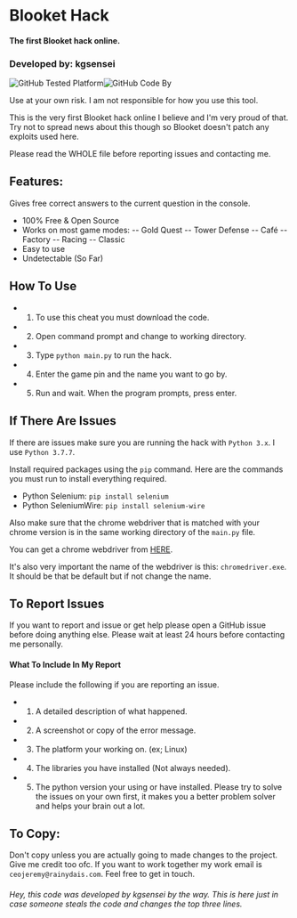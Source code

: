# Blooket Hack
#### The first Blooket hack online.
### Developed by: kgsensei

![GitHub Tested Platform](https://img.shields.io/static/v1?label=Tested%20On&message=Windows&color=informational&style=for-the-badge)![GitHub Code By](https://img.shields.io/static/v1?label=Code%20By:&message=kgsensei&color=informational&style=for-the-badge)

Use at your own risk. I am not responsible for how you use this tool.

This is the very first Blooket hack online I believe and I'm very proud of that. Try not to spread news about this though so Blooket doesn't patch any exploits used here.

Please read the WHOLE file before reporting issues and contacting me.

## Features:
Gives free correct answers to the current question in the console.
- 100% Free & Open Source
- Works on most game modes:
-- Gold Quest
-- Tower Defense
-- Café
-- Factory
-- Racing
-- Classic
- Easy to use
- Undetectable (So Far)

## How To Use
- 1. To use this cheat you must download the code.
- 2. Open command prompt and change to working directory.
- 3. Type `python main.py` to run the hack.
- 4. Enter the game pin and the name you want to go by.
- 5. Run and wait. When the program prompts, press enter.

## If There Are Issues
If there are issues make sure you are running the hack with `Python 3.x`. I use `Python 3.7.7`.

Install required packages using the `pip` command. Here are the commands you must run to install everything required.
- Python Selenium: `pip install selenium`
- Python SeleniumWire: `pip install selenium-wire`

Also make sure that the chrome webdriver that is matched with your chrome version is in the same working directory of the `main.py` file.

You can get a chrome webdriver from [HERE](https://chromedriver.chromium.org/).

It's also very important the name of the webdriver is this: `chromedriver.exe`. It should be that be default but if not change the name.

## To Report Issues
If you want to report and issue or get help please open a GitHub issue before doing anything else. Please wait at least 24 hours before contacting me personally.

#### What To Include In My Report
Please include the following if you are reporting an issue.
- 1. A detailed description of what happened.
- 2. A screenshot or copy of the error message.
- 3. The platform your working on. (ex; Linux)
- 4. The libraries you have installed (Not always needed).
- 5. The python version your using or have installed.
Please try to solve the issues on your own first, it makes you a better problem solver and helps your brain out a lot.

## To Copy:
Don't copy unless you are actually going to made changes to the project. Give me credit too ofc.
If you want to work together my work email is `ceojeremy@rainydais.com`. Feel free to get in touch.



###### Hey, this code was developed by kgsensei by the way. This is here just in case someone steals the code and changes the top three lines.
